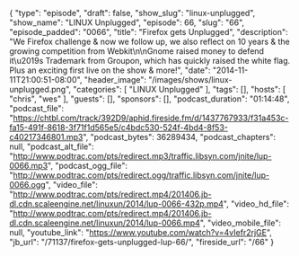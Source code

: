 {
  "type": "episode",
  "draft": false,
  "show_slug": "linux-unplugged",
  "show_name": "LINUX Unplugged",
  "episode": 66,
  "slug": "66",
  "episode_padded": "0066",
  "title": "Firefox gets Unplugged",
  "description": "We Firefox challenge & now we follow up, we also reflect on 10 years & the growing competition from Webkit\n\nGnome raised money to defend it\u2019s Trademark from Groupon, which has quickly raised the white flag.  Plus an exciting first live on the show & more!",
  "date": "2014-11-11T21:00:51-08:00",
  "header_image": "/images/shows/linux-unplugged.png",
  "categories": [
    "LINUX Unplugged"
  ],
  "tags": [],
  "hosts": [
    "chris",
    "wes"
  ],
  "guests": [],
  "sponsors": [],
  "podcast_duration": "01:14:48",
  "podcast_file": "https://chtbl.com/track/392D9/aphid.fireside.fm/d/1437767933/f31a453c-fa15-491f-8618-3f71f1d565e5/c4bdc530-524f-4bd4-8f53-c40217346801.mp3",
  "podcast_bytes": 36289434,
  "podcast_chapters": null,
  "podcast_alt_file": "http://www.podtrac.com/pts/redirect.mp3/traffic.libsyn.com/jnite/lup-0066.mp3",
  "podcast_ogg_file": "http://www.podtrac.com/pts/redirect.ogg/traffic.libsyn.com/jnite/lup-0066.ogg",
  "video_file": "http://www.podtrac.com/pts/redirect.mp4/201406.jb-dl.cdn.scaleengine.net/linuxun/2014/lup-0066-432p.mp4",
  "video_hd_file": "http://www.podtrac.com/pts/redirect.mp4/201406.jb-dl.cdn.scaleengine.net/linuxun/2014/lup-0066.mp4",
  "video_mobile_file": null,
  "youtube_link": "https://www.youtube.com/watch?v=4vIefr2rjGE",
  "jb_url": "/71137/firefox-gets-unplugged-lup-66/",
  "fireside_url": "/66"
}

